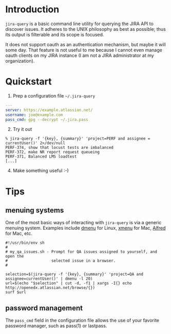 # Introduction

`jira-query` is a basic command line utility for querying the JIRA API to
discover issues.  It adheres to the UNIX philosophy as best as possible; thus
its output is filterable and its scope is focused.

It does not support oauth as an authentication mechanism, but maybe it will
some day.  That feature is not useful to me because I cannot even manage oauth
clients on my JIRA instance (I am not a JIRA administrator at my organization).

# Quickstart

1. Prep a configuration file `~/.jira-query`

```yaml
---
server: https://example.atlassian.net/
username: joe@example.com
pass_cmd: gpg --decrypt ~/.jira.pass
```

2. Try it out

```
% jira-query -f '{key}, {summary}' 'project=PERF and assignee = currentUser()' 2>/dev/null
PERF-374, show that locust tests are imbalanced
PERF-372, make NR report request queueing
PERF-371, Balanced LMS loadtest
[...]
```

4. Make something useful :-)

# Tips

## menuing systems

One of the most basic ways of interacting with `jira-query` is via a generic
menuing system.  Examples include [dmenu](http://tools.suckless.org/dmenu/) for
Linux, [xmenu](https://github.com/uluyol/xmenu) for Mac,
[Alfred](https://www.alfredapp.com/) for Mac, etc.

```
#!/usr/bin/env sh
#
# my_qa_issues.sh - Prompt for QA issues assigned to yourself, and open the
#                   selected issue in a browser.
#

selection=$(jira-query -f '{key}, {summary}' 'project=QA and assignee=currentUser()' | dmenu -l 20)
url=$(echo "$selection" | cut -d, -f1 | xargs -I{} echo http://openedx.atlassian.net/browse/{})
surf $url
```

## password management

The `pass_cmd` field in the configuration file allows the use of your favorite
password manager, such as pass(1) or lastpass.
